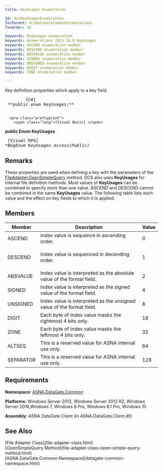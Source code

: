 ```yaml
---
title: KeyUsages Enumeration

Id: dcsKeyUsagesEnumeration
TocParent: dcsDataGateCommonEnumerations
TocOrder: 18

keywords: KeyUsages enumeration
keywords: enumerations [DCS 16.0 KeyUsages
keywords: ASCEND enumeration member
keywords: DESCEND enumeration member
keywords: ABSVALUE enumeration member
keywords: SIGNED enumeration member
keywords: UNSIGNED enumeration member
keywords: DIGIT enumeration member
keywords: ZONE enumeration member

---
```


Key definition properties which apply to a key field.<span style="MARGIN-BOTTOM: 0.8em" />
<pre class="prettyprint">
        <span class="lang">[C#]</span>
 **public enum KeyUsages;** 
      </pre>
      <pre class="prettyprint">
        <span class="lang">[Visual Basic] </span>
 **public Enum KeyUsages** 
      </pre>
      <pre class="prettyprint">
        <span class="lang">[Visual RPG]</span>
 **BegEnum KeyUsages Access(*Public)** 
      </pre>

## Remarks

These properties are used when defining a key with the parameters of the [ FileAdapter.OpenSimpleQuery](file-adapter-class-open-simple-query-method.html) method. DCS also uses **KeyUsages** for internal file definition methods. Most values of **KeyUsages** can be combined to specify more than one value. *ASCEND* and *DESCEND* cannot be combined in the same **KeyUsages** value. The following table lists each value and the effect on key fields to which it is applied.
## Members



| Member | Description | Value |
| ---- | ---- | ---- |
| ASCEND | index value is sequence in ascending order. | 0 |
| DESCEND | <p>Index value is sequenced in decending order. | 1 |
| ABSVALUE | Index value is interpreted as the absolute value of the format field. | 2 |
| SIGNED | Index value is interpreted as the signed value of the format field. | 4 |
| UNSIGNED | Index value is interpreted as the unsigned value of the format field. | 8 |
| DIGIT | Each byte of index value masks the rightmost 4 bits only. | 16 |
| ZONE | Each byte of index value masks the leftmost 4 bits only. | 32 |
| ALTSEQ | This is a reserved value for ASNA internal use only. | 64 |
| SEPARATOR | This is a reserved value for ASNA internal use only. | 128 |



## Requirements

**Namespace:** [ASNA.DataGate.Common](datagate-common-namespace.html) 

**Platforms:** Windows Server 2012, Windows Server 2012 R2, Windows Server 2016,Windows 7, Windows 8 Pro, Windows 8.1 Pro, Windows 10

**Assembly:** ASNA DataGate Client (in ASNA.DataGate.Client.dll)
## See Also

<dl />
      [File Adapter Class](file-adapter-class.html)
      <br />
      [OpenSimpleQuery Method](file-adapter-class-open-simple-query-method.html)
      <br />
      [ASNA.DataGate.Common Namespace](datagate-common-namespace.html)

